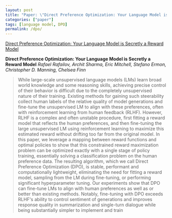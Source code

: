 ```yaml
---
layout: post
title: "Paper: \"Direct Preference Optimization: Your Language Model is Secretly a Reward Model\""
categories: ["paper"]
tags: [language model, DPO]
permalink: /dpo/
---
```

[Direct Preference Optimization: Your Language Model is Secretly a Reward Model](https://arxiv.org/abs/2305.18290)

**Direct Preference Optimization: Your Language Model is Secretly a Reward Model**
*Rafael Rafailov, Archit Sharma, Eric Mitchell, Stefano Ermon, Christopher D. Manning, Chelsea Finn*

> While large-scale unsupervised language models (LMs) learn broad world knowledge and some reasoning skills, achieving precise control of their behavior is difficult due to the completely unsupervised nature of their training. Existing methods for gaining such steerability collect human labels of the relative quality of model generations and fine-tune the unsupervised LM to align with these preferences, often with reinforcement learning from human feedback (RLHF). However, RLHF is a complex and often unstable procedure, first fitting a reward model that reflects the human preferences, and then fine-tuning the large unsupervised LM using reinforcement learning to maximize this estimated reward without drifting too far from the original model. In this paper, we leverage a mapping between reward functions and optimal policies to show that this constrained reward maximization problem can be optimized exactly with a single stage of policy training, essentially solving a classification problem on the human preference data. The resulting algorithm, which we call Direct Preference Optimization (DPO), is stable, performant and computationally lightweight, eliminating the need for fitting a reward model, sampling from the LM during fine-tuning, or performing significant hyperparameter tuning. Our experiments show that DPO can fine-tune LMs to align with human preferences as well as or better than existing methods. Notably, fine-tuning with DPO exceeds RLHF's ability to control sentiment of generations and improves response quality in summarization and single-turn dialogue while being substantially simpler to implement and train
